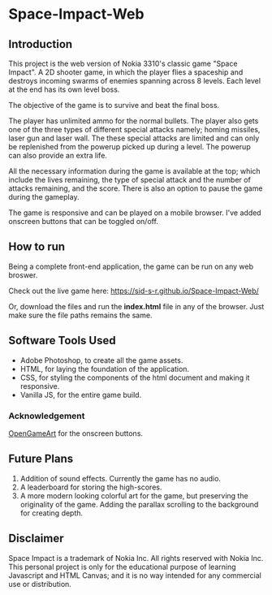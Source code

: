 # Space-Impact-Web
## Introduction
This project is the web version of Nokia 3310's classic game "Space Impact". A 2D shooter game, in which the player flies a spaceship and destroys incoming swarms of enemies spanning across 8 levels. Each level at the end has its own level boss. 

The objective of the game is to survive and beat the final boss. 

The player has unlimited ammo for the normal bullets. The player also gets one of the three types of different special attacks namely; homing missiles, laser gun and laser wall. The these special attacks are limited and can only be replenished from the powerup picked up during a level. The powerup can also provide an extra life.

All the necessary information during the game is available at the top; which include the lives remaining, the type of special attack and the number of attacks remaining, and the score. 
There is also an option to pause the game during the gameplay.

The game is responsive and can be played on a mobile browser. I've added onscreen buttons that can be toggled on/off.

## How to run
Being a complete front-end application, the game can be run on any web broswer.

Check out the live game here: https://sid-s-r.github.io/Space-Impact-Web/

Or, download the files and run the **index.html** file in any of the browser. Just make sure the file paths remains the same.

## Software Tools Used
- Adobe Photoshop, to create all the game assets.
- HTML, for laying the foundation of the application.
- CSS, for styling the components of the html document and making it responsive.
- Vanilla JS, for the entire game build.

### Acknowledgement
[OpenGameArt](https://opengameart.org) for the onscreen buttons.

## Future Plans
1. Addition of sound effects. Currently the game has no audio.
2. A leaderboard for storing the high-scores.
3. A more modern looking colorful art for the game, but preserving the originality of the game. Adding the parallax scrolling to the background for creating depth.

## Disclaimer
Space Impact is a trademark of Nokia Inc. All rights reserved with Nokia Inc. This personal project is only for the educational purpose of learning Javascript and HTML Canvas; and it is no way intended for any commercial use or distribution.
